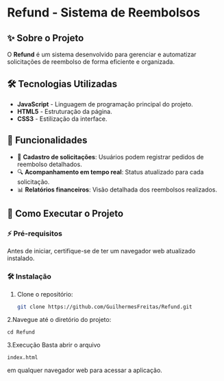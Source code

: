 # Refund - Sistema de Reembolsos

## ✨ Sobre o Projeto

O **Refund** é um sistema desenvolvido para gerenciar e automatizar solicitações de reembolso de forma eficiente e organizada.

## 🛠️ Tecnologias Utilizadas

- **JavaScript** - Linguagem de programação principal do projeto.
- **HTML5** - Estruturação da página.
- **CSS3** - Estilização da interface.

## 🔧 Funcionalidades

- 📌 **Cadastro de solicitações**: Usuários podem registrar pedidos de reembolso detalhados.
- 🔍 **Acompanhamento em tempo real**: Status atualizado para cada solicitação.
- 📊 **Relatórios financeiros**: Visão detalhada dos reembolsos realizados.

## 🚀 Como Executar o Projeto

### ⚡ Pré-requisitos

Antes de iniciar, certifique-se de ter um navegador web atualizado instalado.

### 🛠️ Instalação

1. Clone o repositório:
   ```bash
   git clone https://github.com/GuilhermesFreitas/Refund.git
   
2.Navegue até o diretório do projeto:
```
cd Refund
```

3.Execução
Basta abrir o arquivo
```
index.html
```
em qualquer navegador web para acessar a aplicação.
